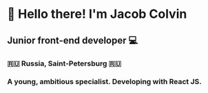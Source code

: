 # 👋 Hello there! I'm Jacob Colvin

## Junior front-end developer 💻

### :ru: Russia, Saint-Petersburg :ru:

### A young, ambitious specialist. Developing with React JS.
